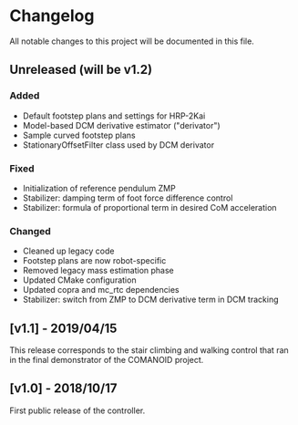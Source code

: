 # Changelog

All notable changes to this project will be documented in this file.

## Unreleased (will be v1.2)

### Added

- Default footstep plans and settings for HRP-2Kai
- Model-based DCM derivative estimator ("derivator")
- Sample curved footstep plans
- StationaryOffsetFilter class used by DCM derivator

### Fixed

- Initialization of reference pendulum ZMP
- Stabilizer: damping term of foot force difference control
- Stabilizer: formula of proportional term in desired CoM acceleration

### Changed

- Cleaned up legacy code
- Footstep plans are now robot-specific
- Removed legacy mass estimation phase
- Updated CMake configuration
- Updated copra and mc\_rtc dependencies
- Stabilizer: switch from ZMP to DCM derivative term in DCM tracking

## [v1.1] - 2019/04/15

This release corresponds to the stair climbing and walking control that ran in
the final demonstrator of the COMANOID project.

## [v1.0] - 2018/10/17

First public release of the controller.
